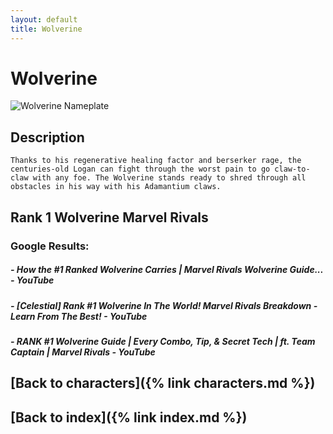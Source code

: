 ```yaml
---
layout: default
title: Wolverine
---
```


# Wolverine

![Wolverine Nameplate](../images/Wolverine.png)

## Description

    Thanks to his regenerative healing factor and berserker rage, the centuries-old Logan can fight through the worst pain to go claw-to-claw with any foe. The Wolverine stands ready to shred through all obstacles in his way with his Adamantium claws.

## Rank 1 Wolverine Marvel Rivals

### Google Results:

##### - How the #1 Ranked Wolverine Carries | Marvel Rivals Wolverine Guide... - YouTube
##### - [Celestial] Rank #1 Wolverine In The World! Marvel Rivals Breakdown - Learn From The Best! - YouTube
##### - RANK #1 Wolverine Guide | Every Combo, Tip, & Secret Tech | ft. Team Captain | Marvel Rivals - YouTube

## [Back to characters]({% link characters.md %})

## [Back to index]({% link index.md %})

